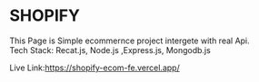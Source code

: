 # SHOPIFY

This Page is Simple ecommernce project intergete with real Api.<br/>
Tech Stack: Recat.js, Node.js ,Express.js, Mongodb.js

Live Link:https://shopify-ecom-fe.vercel.app/

